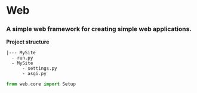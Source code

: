 # **Web**
### A simple web framework for creating simple web applications.  
**Project structure**  
```
|--- MySite
  - run.py
  - MySite
      - settings.py
      - asgi.py
```

```python  
from web.core import Setup  
```
